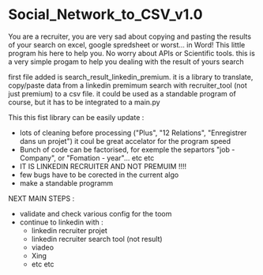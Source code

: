 # Social_Network_to_CSV_v1.0
You are a recruiter, you are very sad about copying and pasting the results of your search on excel, google spredsheet or worst... in Word! This little program his here to help you. No worry about APIs or Scientific tools. this is a very simple progam to help you dealing with the result of yours search



first file added is search_result_linkedin_premium.
it is a library to translate, copy/paste data from a linkedin premimum search with recruiter_tool (not just premium) to a csv file.
it could be used as a standable program of course, but it has to be integrated to a main.py


This this fist library can be easily update : 
  - lots of cleaning before processing ("Plus", "12 Relations", "Enregistrer dans un projet") it coul be  great accelator for the program speed
  - Bunch of code can be factorised, for exemple the separtors "job - Company", or "Fomation - year"...
  etc etc
  -  IT IS LINKEDIN RECRUITER AND NOT PREMUIM !!!!
  - few bugs have to be corected in the current algo
  - make a standable programm
  
NEXT MAIN STEPS : 
  - validate and check various config for the toom
  - continue to linkedin with : 
    - linkedin recruiter projet
    - linkedin recruiter search tool (not result)
    - viadeo 
    - Xing 
    - etc etc
    
  
  
  
  
  
  
